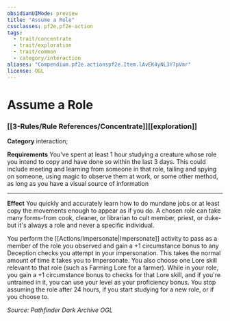 ```yaml
---
obsidianUIMode: preview
title: "Assume a Role"
cssclasses: pf2e,pf2e-action
tags:
  - trait/concentrate
  - trait/exploration
  - trait/common
  - category/interaction
aliases: "Compendium.pf2e.actionspf2e.Item.lAvEK4yNL3Y7pVmr"
license: OGL
---
```

# Assume a Role

### [[3-Rules/Rule References/Concentrate]][[exploration]]

**Category** interaction; 




**Requirements** You've spent at least 1 hour studying a creature whose role you intend to copy and have done so within the last 3 days. This could include meeting and learning from someone in that role, tailing and spying on someone, using magic to observe them at work, or some other method, as long as you have a visual source of information

* * *

**Effect** You quickly and accurately learn how to do mundane jobs or at least copy the movements enough to appear as if you do. A chosen role can take many forms-from cook, cleaner, or librarian to cult member, priest, or duke-but it's always a role and never a specific individual.

You perform the [[Actions/Impersonate|Impersonate]] activity to pass as a member of the role you observed and gain a +1 circumstance bonus to any Deception checks you attempt in your impersonation. This takes the normal amount of time it takes you to Impersonate. You also choose one Lore skill relevant to that role (such as Farming Lore for a farmer). While in your role, you gain a +1 circumstance bonus to checks for that Lore skill, and if you're untrained in it, you can use your level as your proficiency bonus. You stop assuming the role after 24 hours, if you start studying for a new role, or if you choose to.

*Source: Pathfinder Dark Archive*
*OGL*
